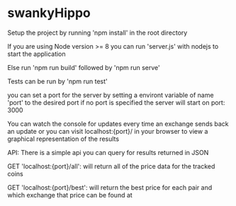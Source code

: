 # swankyHippo

Setup the project by running 'npm install' in the root directory

If you are using Node version >= 8 you can
run 'server.js' with nodejs to start the application

Else run 'npm run build' followed by 'npm run serve'

Tests can be run by 'npm run test'

you can set a port for the server by setting a environt variable of name 'port' to the desired port
if no port is specified the server will start on port: 3000

You can watch the console for updates every time an exchange
sends back an update or you can visit localhost:{port}/ in your browser
to view a graphical representation of the results

API:
There is a simple api you can query for results returned in JSON

GET 'localhost:{port}/all':
     will return all of the price data for the tracked coins 

GET 'localhost:{port}/best':
    will return the best price for each pair and which exchange
    that price can be found at